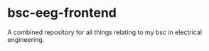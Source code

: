 # bsc-eeg-frontend
A combined repository for all things relating to my bsc in electrical engineering.
